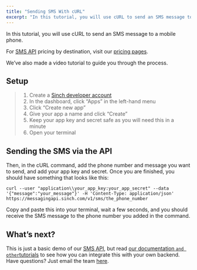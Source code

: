 ```yaml
---
title: "Sending SMS With cURL"
excerpt: "In this tutorial, you will use cURL to send an SMS message to a mobile phone. We’ve also made a video tutorial to guide you through the process. Find out more."
---
```

In this tutorial, you will use cURL to send an SMS message to a mobile phone.

For [SMS API](https://www.sinch.com/products/messaging/sms/) pricing by destination, visit our [pricing pages](https://www.sinch.com/products/messaging/sms/).

We’ve also made a video tutorial to guide you through the process.

## Setup

> 1.  Create a [Sinch developer account](https://portal.sinch.com/#/signup)
> 2.  In the dashboard, click “Apps” in the left-hand menu
> 3.  Click “Create new app”
> 4.  Give your app a name and click “Create”
> 5.  Keep your app key and secret safe as you will need this in a minute
> 6.  Open your terminal

## Sending the SMS via the API

Then, in the cURL command, add the phone number and message you want to send, and add your app key and secret. Once you are finished, you should have something that looks like this:

```shell
curl --user "application\\your_app_key:your_app_secret" --data '{"message":"your_message"}' -H 'Content-Type: application/json' https://messagingapi.sinch.com/v1/sms/the_phone_number
```

Copy and paste this into your terminal, wait a few seconds, and you should receive the SMS message to the phone number you added in the command.

## What’s next?

This is just a basic demo of our [SMS API](https://www.sinch.com/products/messaging/sms/), but read [our documentation <sms-classic-sinch>` and other `tutorials](doc:tutorials-introduction) to see how you can integrate this with your own backend. Have questions? Just email the team [here](mailto:hello@sinch.com).

